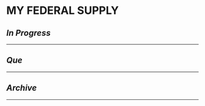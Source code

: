 # MY FEDERAL SUPPLY

## *In Progress*

--------------------

## *Que*

-----------------------------------
## *Archive*

-----------------------------------
